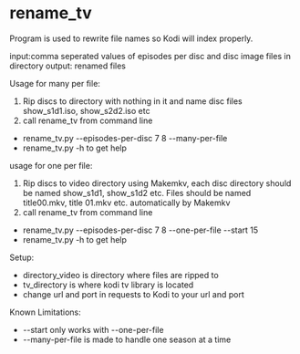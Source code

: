 # rename_tv
Program is used to rewrite file names so Kodi will index properly.

input:comma seperated values of episodes per disc and disc image files in directory
output: renamed files

Usage for many per file:
1. Rip discs to directory with nothing in it and name disc files show_s1d1.iso, show_s2d2.iso etc
2. call rename_tv from command line
 - rename_tv.py --episodes-per-disc 7 8 --many-per-file
 - rename_tv.py -h to get help

usage for one per file:
1. Rip discs to video directory using Makemkv, each disc directory should be named show_s1d1, show_s1d2 etc. Files should be named title00.mkv, title 01.mkv etc. automatically by Makemkv
2. call rename_tv from command line
 - rename_tv.py --episodes-per-disc 7 8 --one-per-file --start 15
 - rename_tv.py -h to get help

Setup:
- directory_video is directory where files are ripped to
- tv_directory is where kodi tv library is located
- change url and port in requests to Kodi to your url and port

Known Limitations:
- --start only works with --one-per-file
- --many-per-file is made to handle one season at a time
